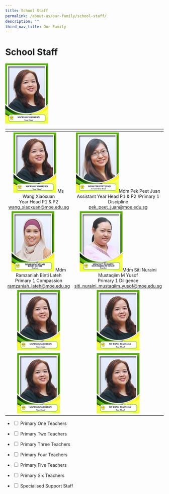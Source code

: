 ```yaml
---
title: School Staff
permalink: /about-us/our-family/school-staff/
description: ""
third_nav_title: Our Family
---
```

# School Staff

<td width="250px" style="text-align: center;"><img src="/images/About%20us/School%20Staff/p1_0.png"> <a href=""></a></td>

<table width="750px">
<thead>
  <tr>
    <th width="250px"></th>
    <th width="250px"></th>
    <th width="250px"></th>
  </tr>
</thead>
<tbody>
  <tr>
    <td width="250px" style="text-align: center;"><img src="/images/About%20us/School%20Staff/p1_0.png"> Ms Wang Xiaoxuan<br>Year Head P1 & P2<br><a href="mailto:wang_xiaoxuan@moe.edu.sg">wang_xiaoxuan@moe.edu.sg</a></td>
	  <td width="250px" style="text-align: center;"><img src="/images/About%20us/School%20Staff/p1_1.png">Mdm Pek Peet Juan<br>Assistant Year Head P1 & P2 /Primary 1 Discipline<br><a href="mailto:pek_peet_juan@moe.edu.sg">pek_peet_juan@moe.edu.sg</a></td>
    <td width="250px" style="text-align: center;"><img src="/images/About%20us/School%20Staff/p1_2.png">Mdm Wee Aye Maye<br>Primary 1 Compassion<br><a href="mailto:wee_aye_maye@moe.edu.sg">wee_aye_maye@moe.edu.sg</a></td>
  </tr>
   <tr>
    <td width="250px" style="text-align: center;"><img src="/images/About%20us/School%20Staff/p1_3.png"> Mdm Ramzaniah Binti Lateh<br>Primary 1 Compassion<br><a href="mailto:ramzaniah_lateh@moe.edu.sg">ramzaniah_lateh@moe.edu.sg</a></td>
    <td width="250px" style="text-align: center;"><img src="/images/About%20us/School%20Staff/p1_4.png">Mdm Siti Nuraini Mustaqiim M Yusof<br>Primary 1 Diligence<br><a href="mailto:siti_nuraini_mustaqiim_yusof@moe.edu.sg">siti_nuraini_mustaqiim_yusof@moe.edu.sg</a></td>
    <td width="250px" style="text-align: center;"><img src="/images/About%20us/School%20Staff/p1_5.png">Mr Sim Wee Choon<br>Primary 1 Diligence<br><a href="mailto:sim_wee_choon@moe.edu.sg">sim_wee_choon@moe.edu.sg</a></td>
  </tr>
	  <tr>
    <td width="250px" style="text-align: center;"> <img src="/images/About%20us/School%20Staff/p1_0.png"> <a href=""></a></td>
    <td width="250px" style="text-align: center;"><img src="/images/About%20us/School%20Staff/p1_0.png"> <a href=""></a></td>
    <td width="250px" style="text-align: center;"><img src="/images/About%20us/School%20Staff/p1_0.png"> <a href=""></a></td>
  </tr>
		<tr>
    <td width="250px" style="text-align: center;"><img src="/images/About%20us/School%20Staff/p1_0.png"> <a href=""></a></td>
    <td width="250px" style="text-align: center;"><img src="/images/About%20us/School%20Staff/p1_0.png"> <a href=""></a></td>
    <td width="250px" style="text-align: center;"><img src="/images/About%20us/School%20Staff/p1_0.png"> <a href=""></a></td>
  </tr>
</tbody>
</table>

<ul class="jekyllcodex_accordion">
<li>
  <input id="accordion1" type="checkbox">
  <label for="accordion1">Primary One Teachers</label>
    <div>
      <p>

</p>	
  </div>
	</li>
<li>
    <input id="accordion2" type="checkbox">
    <label for="accordion2">Primary Two Teachers</label>
    <div>
      <p></p>	
  </div>
	</li>
    
<li>
    <input id="accordion3" type="checkbox">
    <label for="accordion3">Primary Three Teachers</label>
    <div>
      <p>

</p>	
  </div>
	</li>
	
<li>
    <input id="accordion4" type="checkbox">
    <label for="accordion4">Primary Four Teachers</label>
    <div>
      <p>

</p>	
  </div>
	</li>
	
<li>
    <input id="accordion5" type="checkbox">
    <label for="accordion5">Primary Five Teachers</label>
    <div>
      <p>

</p>	
  </div>
	</li>
	
<li>
    <input id="accordion6" type="checkbox">
    <label for="accordion6">Primary Six Teachers</label>
    <div>
      <p>

</p>	
  </div>
	</li>
	
	
<li>
  <input id="accordion7" type="checkbox">
  <label for="accordion7">Specialised Support Staff</label>
    <div>
      <p>

</p>	
  </div>
	</li>
	
</ul>